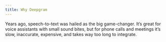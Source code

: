 ```yaml
---
title: Why Deepgram
---
```

Years ago, speech-to-text was hailed as the big game-changer. It’s great for voice assistants with small sound bites, but for phone calls and meetings it’s slow, inaccurate, expensive, and takes way too long to integrate.
